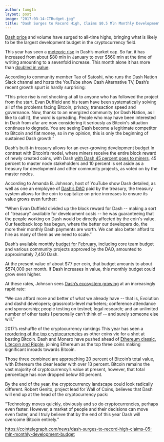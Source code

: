```yaml
---
author: tungfa
layout: post
image: "2017-03-14-CTBudget.jpg"
title: "Dash Surges to Record High, Claims $0.5 Mln Monthly Development Budget"
---
```

[Dash price](https://cointelegraph.com/explained/dash-price-rise-explained) and volume have surged to all-time highs, bringing what is likely to be the largest development budget in the cryptocurrency field.

This year has seen a [meteoric rise](http://coinmarketcap.com/currencies/dash/) in Dash’s market cap. So far, it has increased from about $80 mln in January to over $560 mln at the time of writing amounting to a sevenfold increase. This month alone it has more than [doubled in value](https://cointelegraph.com/news/dashs-break-to-4-crypto-position-explained-by-its-cashing-in-on-bitcoins-consumer-problems).

According to community member Tao of Satoshi, who runs the Dash Nation Slack channel and hosts the YouTube show Cash Alternative TV, Dash’s recent growth spurt is hardly surprising:

“This price rise is not shocking at all to anyone who has followed the project from the start. Evan Duffield and his team have been systematically solving all of the problems facing Bitcoin, privacy, transaction speed and governance. Now, thanks to an energized community (or Dash Nation, as I like to call it), the word is spreading. People who may have been interested in Dash from afar are now considering it seriously as Bitcoin's situation continues to degrade. You are seeing Dash become a legitimate competitor to Bitcoin and fiat money, so in my opinion, this is only the beginning of sustained Dash growth.”

Dash’s built-in treasury allows for an ever-growing development budget
In contrast with Bitcoin’s model, where miners receive the entire block reward of newly created coins, with Dash [with Dash 45 percent goes to miners](https://cointelegraph.com/news/wall-of-coins-integrates-dash-as-it-surges-to-number-3-cryptocurrency-all-time-highs), 45 percent to master node stakeholders and 10 percent is set aside as a treasury for development and other community projects, as voted on by the master nodes.

According to Amanda B. Johnson, host of YouTube show Dash detailed, as well as one an employee of [Dash’s DAO](https://cointelegraph.com/news/pr-decentralized-how-dash-succeeded-in-dao-powered-public-outreach) paid by the treasury, the treasury system allows for the coin to capitalize on price increases to ensure its value grows even further:

“When Evan Duffield divided up the block reward for Dash -- making a sort of "treasury" available for development costs -- he was guaranteeing that the people working on Dash would be directly affected by the coin's value. Our feedback loop has begun, where the better our developers do, the more their monthly Dash payments are worth. We can also better afford to hire as many of them as we need to scale.”

Dash’s available monthly [budget for February](https://www.dash.org/forum/threads/february-2017-budget-report.12904/), including core team budget and various community projects approved by the DAO, amounted to approximately 7,450 Dash.

At the present value of about $77 per coin, that budget amounts to about $574,000 per month. If Dash increases in value, this monthly budget could grow even higher.

At these rates, Johnson sees [Dash’s ecosystem growing](https://cointelegraph.com/news/epic-battle-of-dash-vs-ethereum-classic-not-over-yet-charles-hoskinson) at an increasingly rapid rate:

“We can afford more and better of what we already have -- that is, Evolution and dashd developers; grassroots-level marketers; conference attendance and sponsorship; people testing on testnet; legal research; and an unlimited number of other tasks I personally can't think of -- and surely someone else will.”

2017’s reshuffle of the cryptocurrency rankings
This year has seen a [reordering of the top cryptocurrencies](http://coinmarketcap.com/) as other coins vie for a shot at besting Bitcoin. Dash and Monero have pushed ahead of [Ethereum classic, Litecoin and Ripple](https://cointelegraph.com/news/dash-passes-litecoin-and-monero-to-claim-number-4-cryptocurrency-status), joining Ethereum as the top three coins making significant inroads towards Bitcoin.

Those three combined are approaching 20 percent of Bitcoin’s total value, with Ethereum the clear leader with over 13 percent. Bitcoin remains the vast majority of cryptocurrency’s value at present, however, that total percentage has now dropped below 80 percent.

By the end of the year, the cryptocurrency landscape could look radically different. Robert Genito, project lead for Wall of Coins, believes that Dash will end up at the head of the cryptocurrency pack:

“Technology moves quickly, obviously and so do cryptocurrencies, perhaps even faster. However, a market of people and their decisions can move even faster, and I truly believe that by the end of this year Dash will overcome Bitcoin entirely.”


<https://cointelegraph.com/news/dash-surges-to-record-high-claims-05-mln-monthly-development-budget>
